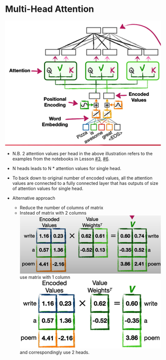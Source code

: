 # Multi-Head Attention

![Multi-Head Attention](../images/8_0.png)

- N.B. 2 attention values per head in the above illustration refers to the examples from the notebooks in Lesson [#3](./Lesson_3.md#notebook), [#6](./Lesson_6.md#notebook).
- N heads leads to N * attention values for single head.
- To back down to original number of encoded values, all the attention values are connected to a fully connected layer that has outputs of size of attention values for single head.

- Alternative approach
  - Reduce the number of columns of matrix
  - Instead of matrix with 2 columns
    ![Original matrix](../images/8_1.png)
    use matrix with 1 column
    ![Modified matrix](../images/8_2.png)
    and correspondingly use 2 heads.

